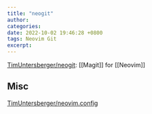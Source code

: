 ```yaml
---
title: "neogit"
author: 
categories: 
date: 2022-10-02 19:46:28 +0800
tags: Neovim Git
excerpt: 
---
```


[TimUntersberger/neogit](https://github.com/TimUntersberger/neogit): [[Magit]] for [[Neovim]]




## Misc

[TimUntersberger/neovim.config](https://github.com/TimUntersberger/neovim.config)



